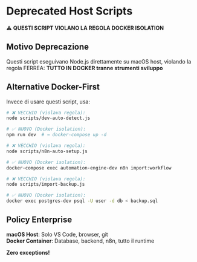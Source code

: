 # Deprecated Host Scripts

⚠️ **QUESTI SCRIPT VIOLANO LA REGOLA DOCKER ISOLATION**

## Motivo Deprecazione

Questi script eseguivano Node.js direttamente su macOS host, violando la regola FERREA:
**TUTTO IN DOCKER tranne strumenti sviluppo**

## Alternative Docker-First

Invece di usare questi script, usa:

```bash
# ❌ VECCHIO (violava regola):
node scripts/dev-auto-detect.js

# ✅ NUOVO (Docker isolation):
npm run dev  # → docker-compose up -d

# ❌ VECCHIO (violava regola):
node scripts/n8n-auto-setup.js  

# ✅ NUOVO (Docker isolation):
docker-compose exec automation-engine-dev n8n import:workflow

# ❌ VECCHIO (violava regola):
node scripts/import-backup.js

# ✅ NUOVO (Docker isolation):
docker exec postgres-dev psql -U user -d db < backup.sql
```

## Policy Enterprise

**macOS Host**: Solo VS Code, browser, git  
**Docker Container**: Database, backend, n8n, tutto il runtime  

**Zero exceptions!**